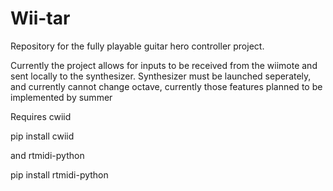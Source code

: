 # Wii-tar
Repository for the fully playable guitar hero controller project. 

Currently the project allows for inputs to be received from the wiimote and sent locally to the synthesizer. 
Synthesizer must be launched seperately, and currently cannot change octave, currently those features planned to be implemented by summer

Requires cwiid 

pip install cwiid

and rtmidi-python

pip install rtmidi-python

